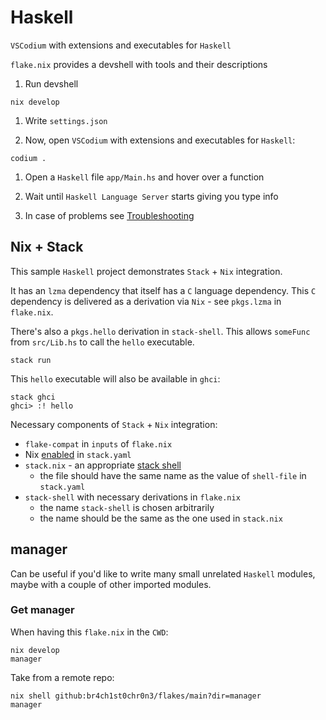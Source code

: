 # Haskell

`VSCodium` with extensions and executables for `Haskell`

`flake.nix` provides a devshell with tools and their descriptions

1. Run devshell

```console
nix develop
```

1. Write `settings.json`

1. Now, open `VSCodium` with extensions and executables for `Haskell`:

```console
codium .
```

1. Open a `Haskell` file `app/Main.hs` and hover over a function

1. Wait until `Haskell Language Server` starts giving you type info

1. In case of problems see [Troubleshooting](https://github.com/br4ch1st0chr0n3/flakes#troubleshooting)

## Nix + Stack

This sample `Haskell` project demonstrates `Stack` + `Nix` integration.

It has an `lzma` dependency that itself has a `C` language dependency.
This `C` dependency is delivered as a derivation via `Nix` - see `pkgs.lzma` in `flake.nix`.

There's also a `pkgs.hello` derivation in `stack-shell`.
This allows `someFunc` from `src/Lib.hs` to call the `hello` executable.

```console
stack run
```

This `hello` executable will also be available in `ghci`:

```console
stack ghci
ghci> :! hello
```

Necessary components of `Stack` + `Nix` integration:

- `flake-compat` in `inputs` of `flake.nix`
- Nix [enabled](https://docs.haskellstack.org/en/stable/nix_integration/#configuration-options) in `stack.yaml`
- `stack.nix` - an appropriate [stack shell](https://docs.haskellstack.org/en/stable/nix_integration/#external-c-libraries-through-a-shellnix-file)
  - the file should have the same name as the value of `shell-file` in `stack.yaml`
- `stack-shell` with necessary derivations in `flake.nix`
  - the name `stack-shell` is chosen arbitrarily
  - the name should be the same as the one used in `stack.nix`

## manager

Can be useful if you'd like to write many small unrelated `Haskell` modules, maybe with a couple of other imported modules.

### Get manager

When having this `flake.nix` in the `CWD`:

```console
nix develop
manager
```

Take from a remote repo:

```console
nix shell github:br4ch1st0chr0n3/flakes/main?dir=manager
manager
```
